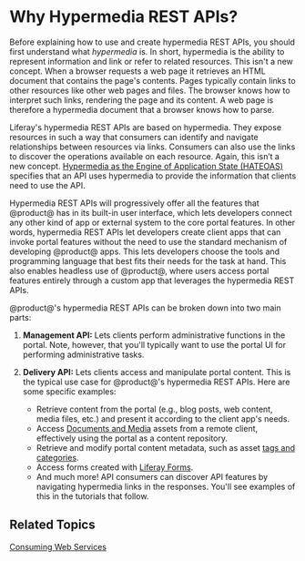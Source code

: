 # Why Hypermedia REST APIs? [](id=why-hypermedia-rest-apis)

Before explaining how to use and create hypermedia REST APIs, you should first 
understand what *hypermedia* is. In short, hypermedia is the ability to 
represent information and link or refer to related resources. This isn't a new 
concept. When a browser requests a web page it retrieves an HTML document that 
contains the page's contents. Pages typically contain links to other resources 
like other web pages and files. The browser knows how to interpret such links, 
rendering the page and its content. A web page is therefore a hypermedia 
document that a browser knows how to parse. 

Liferay's hypermedia REST APIs are based on hypermedia. They expose resources in 
such a way that consumers can identify and navigate relationships between 
resources via links. Consumers can also use the links to discover the operations 
available on each resource. Again, this isn’t a new concept. 
[Hypermedia as the Engine of Application State (HATEOAS)](https://en.wikipedia.org/wiki/HATEOAS) 
specifies that an API uses hypermedia to provide the information that clients 
need to use the API. 

Hypermedia REST APIs will progressively offer all the features that @product@ 
has in its built-in user interface, which lets developers connect any other kind 
of app or external system to the core portal features. In other words, 
hypermedia REST APIs let developers create client apps that can invoke portal 
features without the need to use the standard mechanism of developing @product@ 
apps. This lets developers choose the tools and programming language that best 
fits their needs for the task at hand. This also enables headless use of 
@product@, where users access portal features entirely through a custom app that 
leverages the hypermedia REST APIs. 
<!-- Link to "Going Headless with Hypermedia REST APIs" article, once it exists. -->

@product@'s hypermedia REST APIs can be broken down into two main parts: 

1.  **Management API:** Lets clients perform administrative functions in the 
    portal. Note, however, that you'll typically want to use the portal UI for 
    performing administrative tasks. 

2.  **Delivery API:** Lets clients access and manipulate portal content. This is 
    the typical use case for @product@'s hypermedia REST APIs. Here are some 
    specific examples: 

    -   Retrieve content from the portal (e.g., blog posts, web content, media 
        files, etc.) and present it according to the client app's needs. 
    -   Access 
        [Documents and Media](/discover/portal/-/knowledge_base/7-1/managing-documents-and-media) 
        assets from a remote client, effectively using the portal as a content 
        repository. 
    -   Retrieve and modify portal content metadata, such as asset 
        [tags and categories](/discover/portal/-/knowledge_base/7-1/organizing-content-with-tags-and-categories). 
    -   Access forms created with 
        [Liferay Forms](/discover/portal/-/knowledge_base/7-1/forms). 
    -   And much more! API consumers can discover API features by navigating 
        hypermedia links in the responses. You'll see examples of this in the 
        tutorials that follow. 

## Related Topics

[Consuming Web Services](/develop/tutorials/-/knowledge_base/7-1/consuming-web-services)
